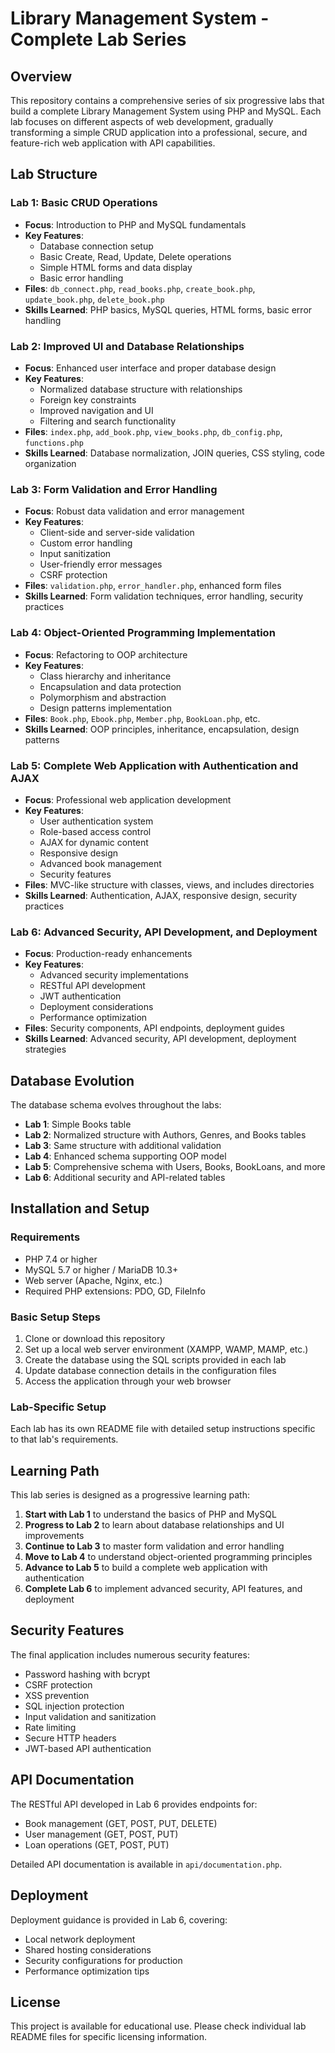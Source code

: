 # Library Management System - Complete Lab Series

## Overview
This repository contains a comprehensive series of six progressive labs that build a complete Library Management System using PHP and MySQL. Each lab focuses on different aspects of web development, gradually transforming a simple CRUD application into a professional, secure, and feature-rich web application with API capabilities.

## Lab Structure

### Lab 1: Basic CRUD Operations
- **Focus**: Introduction to PHP and MySQL fundamentals
- **Key Features**: 
  - Database connection setup
  - Basic Create, Read, Update, Delete operations
  - Simple HTML forms and data display
  - Basic error handling
- **Files**: `db_connect.php`, `read_books.php`, `create_book.php`, `update_book.php`, `delete_book.php`
- **Skills Learned**: PHP basics, MySQL queries, HTML forms, basic error handling

### Lab 2: Improved UI and Database Relationships
- **Focus**: Enhanced user interface and proper database design
- **Key Features**:
  - Normalized database structure with relationships
  - Foreign key constraints
  - Improved navigation and UI
  - Filtering and search functionality
- **Files**: `index.php`, `add_book.php`, `view_books.php`, `db_config.php`, `functions.php`
- **Skills Learned**: Database normalization, JOIN queries, CSS styling, code organization

### Lab 3: Form Validation and Error Handling
- **Focus**: Robust data validation and error management
- **Key Features**:
  - Client-side and server-side validation
  - Custom error handling
  - Input sanitization
  - User-friendly error messages
  - CSRF protection
- **Files**: `validation.php`, `error_handler.php`, enhanced form files
- **Skills Learned**: Form validation techniques, error handling, security practices

### Lab 4: Object-Oriented Programming Implementation
- **Focus**: Refactoring to OOP architecture
- **Key Features**:
  - Class hierarchy and inheritance
  - Encapsulation and data protection
  - Polymorphism and abstraction
  - Design patterns implementation
- **Files**: `Book.php`, `Ebook.php`, `Member.php`, `BookLoan.php`, etc.
- **Skills Learned**: OOP principles, inheritance, encapsulation, design patterns

### Lab 5: Complete Web Application with Authentication and AJAX
- **Focus**: Professional web application development
- **Key Features**:
  - User authentication system
  - Role-based access control
  - AJAX for dynamic content
  - Responsive design
  - Advanced book management
  - Security features
- **Files**: MVC-like structure with classes, views, and includes directories
- **Skills Learned**: Authentication, AJAX, responsive design, security practices

### Lab 6: Advanced Security, API Development, and Deployment
- **Focus**: Production-ready enhancements
- **Key Features**:
  - Advanced security implementations
  - RESTful API development
  - JWT authentication
  - Deployment considerations
  - Performance optimization
- **Files**: Security components, API endpoints, deployment guides
- **Skills Learned**: Advanced security, API development, deployment strategies

## Database Evolution
The database schema evolves throughout the labs:
- **Lab 1**: Simple Books table
- **Lab 2**: Normalized structure with Authors, Genres, and Books tables
- **Lab 3**: Same structure with additional validation
- **Lab 4**: Enhanced schema supporting OOP model
- **Lab 5**: Comprehensive schema with Users, Books, BookLoans, and more
- **Lab 6**: Additional security and API-related tables

## Installation and Setup

### Requirements
- PHP 7.4 or higher
- MySQL 5.7 or higher / MariaDB 10.3+
- Web server (Apache, Nginx, etc.)
- Required PHP extensions: PDO, GD, FileInfo

### Basic Setup Steps
1. Clone or download this repository
2. Set up a local web server environment (XAMPP, WAMP, MAMP, etc.)
3. Create the database using the SQL scripts provided in each lab
4. Update database connection details in the configuration files
5. Access the application through your web browser

### Lab-Specific Setup
Each lab has its own README file with detailed setup instructions specific to that lab's requirements.

## Learning Path
This lab series is designed as a progressive learning path:

1. **Start with Lab 1** to understand the basics of PHP and MySQL
2. **Progress to Lab 2** to learn about database relationships and UI improvements
3. **Continue to Lab 3** to master form validation and error handling
4. **Move to Lab 4** to understand object-oriented programming principles
5. **Advance to Lab 5** to build a complete web application with authentication
6. **Complete Lab 6** to implement advanced security, API features, and deployment

## Security Features
The final application includes numerous security features:
- Password hashing with bcrypt
- CSRF protection
- XSS prevention
- SQL injection protection
- Input validation and sanitization
- Rate limiting
- Secure HTTP headers
- JWT-based API authentication

## API Documentation
The RESTful API developed in Lab 6 provides endpoints for:
- Book management (GET, POST, PUT, DELETE)
- User management (GET, POST, PUT)
- Loan operations (GET, POST, PUT)

Detailed API documentation is available in `api/documentation.php`.

## Deployment
Deployment guidance is provided in Lab 6, covering:
- Local network deployment
- Shared hosting considerations
- Security configurations for production
- Performance optimization tips



## License
This project is available for educational use. Please check individual lab README files for specific licensing information.
